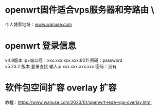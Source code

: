 # openwrt固件适合vps服务器和旁路由 \
个人博客地址：www.wanuse.com 

# openwrt 登录信息
v4.9版本 ip+端口号：xxx.xxx.xxx.xxx:8011 密码：password \
v5.23.2 版本 登录直接 输入ip xxx.xxx.xxx.xxx  密码：没有 

# 软件包空间扩容 overlay 扩容
教程：https://www.wanuse.com/2023/01/openwrt-lede-vps-overlay.html
